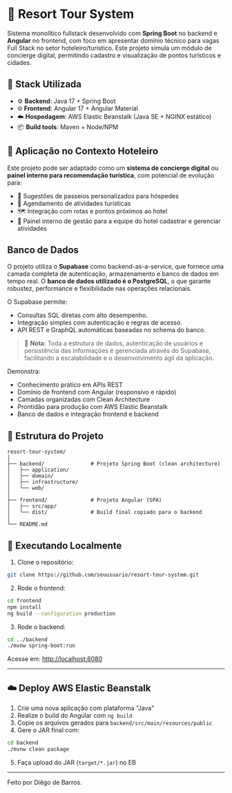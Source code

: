 # 🏨 Resort Tour System

Sistema monolítico fullstack desenvolvido com **Spring Boot** no backend e **Angular** no frontend, com foco em apresentar domínio técnico para vagas Full Stack no setor hoteleiro/turístico. Este projeto simula um módulo de concierge digital, permitindo cadastro e visualização de pontos turísticos e cidades.

## 📌 Stack Utilizada

- ⚙️ **Backend**: Java 17 + Spring Boot
- 🌐 **Frontend**: Angular 17 + Angular Material
- ☁️ **Hospedagem**: AWS Elastic Beanstalk (Java SE + NGINX estático)
- 📦 **Build tools**: Maven + Node/NPM

## 🎯 Aplicação no Contexto Hoteleiro

Este projeto pode ser adaptado como um **sistema de concierge digital** ou **painel interno para recomendação turística**, com potencial de evolução para:

- 📍 Sugestões de passeios personalizados para hóspedes
- 📆 Agendamento de atividades turísticas
- 🗺️ Integração com rotas e pontos próximos ao hotel
- 🤝 Painel interno de gestão para a equipe do hotel cadastrar e gerenciar atividades

## Banco de Dados

O projeto utiliza o **Supabase** como backend-as-a-service, que fornece uma camada completa de autenticação, armazenamento e banco de dados em tempo real. O **banco de dados utilizado é o PostgreSQL**, o que garante robustez, performance e flexibilidade nas operações relacionais.

O Supabase permite:
- Consultas SQL diretas com alto desempenho.
- Integração simples com autenticação e regras de acesso.
- API REST e GraphQL automáticas baseadas no schema do banco.

> 📌 **Nota**: Toda a estrutura de dados, autenticação de usuários e persistência das informações é gerenciada através do Supabase, facilitando a escalabilidade e o desenvolvimento ágil da aplicação.

Demonstra:
- Conhecimento prático em APIs REST
- Domínio de frontend com Angular (responsivo e rápido)
- Camadas organizadas com Clean Architecture
- Prontidão para produção com AWS Elastic Beanstalk
- Banco de dados e integração frontend e backend

## 📁 Estrutura do Projeto

```
resort-tour-system/
│
├── backend/               # Projeto Spring Boot (clean architecture)
│   ├── application/
│   ├── domain/
│   ├── infrastructure/
│   └── web/
│
├── frontend/              # Projeto Angular (SPA)
│   ├── src/app/
│   └── dist/              # Build final copiado para o backend
│
└── README.md
```

## 🚀 Executando Localmente

1. Clone o repositório:
```bash
git clone https://github.com/seuusuario/resort-tour-system.git
```

2. Rode o frontend:
```bash
cd frontend
npm install
ng build --configuration production
```

3. Rode o backend:
```bash
cd ../backend
./mvnw spring-boot:run
```

Acesse em: [http://localhost:8080](http://localhost:8080)

---

## ☁️ Deploy AWS Elastic Beanstalk

1. Crie uma nova aplicação com plataforma "Java"
2. Realize o build do Angular com `ng build`
3. Copie os arquivos gerados para `backend/src/main/resources/public`
4. Gere o JAR final com:
```bash
cd backend
./mvnw clean package
```
5. Faça upload do JAR (`target/*.jar`) no EB

---

Feito por Diêgo de Barros.
